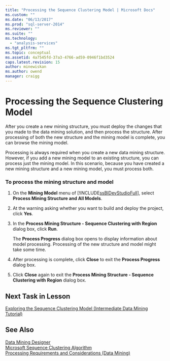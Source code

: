 ```yaml
---
title: "Processing the Sequence Clustering Model | Microsoft Docs"
ms.custom: ""
ms.date: "06/13/2017"
ms.prod: "sql-server-2014"
ms.reviewer: ""
ms.suite: ""
ms.technology: 
  - "analysis-services"
ms.tgt_pltfrm: ""
ms.topic: conceptual
ms.assetid: 4a7545fd-37a3-4766-ad59-0946f1bd3524
caps.latest.revision: 15
author: minewiskan
ms.author: owend
manager: craigg
---
```

# Processing the Sequence Clustering Model
  After you create a new mining structure, you must deploy the changes that you made to the data mining solution, and then process the structure. After processing of both the new structure and the mining model is complete, you can browse the mining model.  
  
 Processing is always required when you create a new data mining structure. However, if you add a new mining model to an existing structure, you can process just the mining model. In this scenario, because you have created a new mining structure and a new mining model, you must process both.  
  
### To process the mining structure and model  
  
1.  On the **Mining Model** menu of [!INCLUDE[ssBIDevStudioFull](../includes/ssbidevstudiofull-md.md)], select **Process Mining Structure and All Models**.  
  
2.  At the warning asking whether you want to build and deploy the project, click **Yes**.  
  
3.  In the **Process Mining Structure - Sequence Clustering with Region** dialog box, click **Run**.  
  
     The **Process Progress** dialog box opens to display information about model processing. Processing of the new structure and model might take some time.  
  
4.  After processing is complete, click **Close** to exit the **Process Progress** dialog box.  
  
5.  Click **Close** again to exit the **Process Mining Structure - Sequence Clustering with Region** dialog box.  
  
## Next Task in Lesson  
 [Exploring the Sequence Clustering Model &#40;Intermediate Data Mining Tutorial&#41;](../../2014/tutorials/exploring-the-sequence-clustering-model-intermediate-data-mining-tutorial.md)  
  
## See Also  
 [Data Mining Designer](../../2014/analysis-services/data-mining/data-mining-designer.md)   
 [Microsoft Sequence Clustering Algorithm](../../2014/analysis-services/data-mining/microsoft-sequence-clustering-algorithm.md)   
 [Processing Requirements and Considerations &#40;Data Mining&#41;](../../2014/analysis-services/data-mining/processing-requirements-and-considerations-data-mining.md)  
  
  
